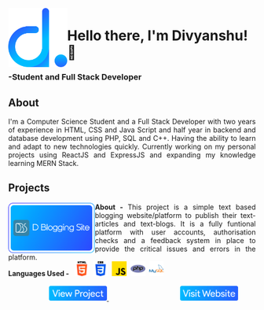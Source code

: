 <a href='https://dprojects.epizy.com'>
  <img src='https://github.com/THETURTLENECK/THETURTLENECK/blob/cc589684cc74d66c5b5bb93d58d7c02379209217/MISC/logo.png'  align='left' width='120px'/>
</a>
<p align='left'>
  <h1>Hello there, I'm Divyanshu!👋</h1>
  <h3>-Student and Full Stack Developer</h3>
</p>
<h2>About</h2>
<p align='justify'>
  I'm a Computer Science Student and a Full Stack Developer with two years of experience in HTML, CSS and Java Script and half year in backend and database development using PHP, SQL and C++. Having the ability to learn and adapt to new technologies quickly. Currently working on my personal projects using ReactJS and ExpressJS and expanding my knowledge learning MERN Stack.
</p>
<h2>Projects</h2>
<div align='center'>
  <img src='https://github.com/THETURTLENECK/THETURTLENECK/blob/02227d79a48ec29c115342e2bcad38297a467e76/resources/D%20Blogging%20Site%20Project.png'  align='left' width='35%' height='auto'/>
  <p>
    <p align='justify'>
    <b>About - </b>
    This project is a simple text based blogging website/platform to publish their text-articles and text-blogs. It is a fully funtional platform with user accounts, authorisation checks and a feedback system in place to provide the critical issues and errors in the platform.
    <br/>
    <b>Languages Used - </b>&nbsp;
    <img src='https://github.com/THETURTLENECK/THETURTLENECK/blob/02227d79a48ec29c115342e2bcad38297a467e76/resources/HTML.png' width='30px'/>&nbsp;
    <img src='https://github.com/THETURTLENECK/THETURTLENECK/blob/02227d79a48ec29c115342e2bcad38297a467e76/resources/CSS.png' width='30px'/>&nbsp;
    <img src='https://github.com/THETURTLENECK/THETURTLENECK/blob/02227d79a48ec29c115342e2bcad38297a467e76/resources/JAVA%20SCRIPT.png' width='30px'/>&nbsp;
    <img src='https://github.com/THETURTLENECK/THETURTLENECK/blob/02227d79a48ec29c115342e2bcad38297a467e76/resources/PHP.png' width='30px'/>&nbsp;
    <img src='https://github.com/THETURTLENECK/THETURTLENECK/blob/02227d79a48ec29c115342e2bcad38297a467e76/resources/MYSQL.png' width='30px'/>&nbsp;
    <br/><br/>
    &nbsp;&nbsp;&nbsp;&nbsp;&nbsp;&nbsp;&nbsp;&nbsp;&nbsp;&nbsp;&nbsp;&nbsp;&nbsp;&nbsp;&nbsp;&nbsp;&nbsp;&nbsp;&nbsp;&nbsp;
    <a href='https://github.com/THETURTLENECK/D-BLOGGING-SITE'>
    <img src='https://github.com/THETURTLENECK/THETURTLENECK/blob/02227d79a48ec29c115342e2bcad38297a467e76/resources/View%20Project.png' height='30px' width='auto'/>
      </a> &nbsp;&nbsp;&nbsp;&nbsp;&nbsp;&nbsp;&nbsp;&nbsp;&nbsp;&nbsp;&nbsp;&nbsp;&nbsp;&nbsp;&nbsp;&nbsp;&nbsp;&nbsp;&nbsp;&nbsp;&nbsp;&nbsp;&nbsp;&nbsp;&nbsp;&nbsp;&nbsp;&nbsp;&nbsp;&nbsp;&nbsp;&nbsp;&nbsp;&nbsp;&nbsp;&nbsp;
    <a href='https://project1.dprojects.epizy.com'>
    <img src='https://github.com/THETURTLENECK/THETURTLENECK/blob/02227d79a48ec29c115342e2bcad38297a467e76/resources/Visit%20Website.png' height='30px' width='auto'/>
    </a>
   </p>
</div>
